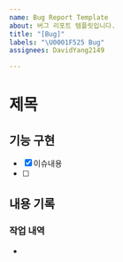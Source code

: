 ```yaml
---
name: Bug Report Template
about: 버그 리포트 템플릿입니다.
title: "[Bug]"
labels: "\U0001F525 Bug"
assignees: DavidYang2149

---
```


# 제목
## 기능 구현
- [x] 이슈내용
- [ ] 

## 내용 기록
### 작업 내역
-
